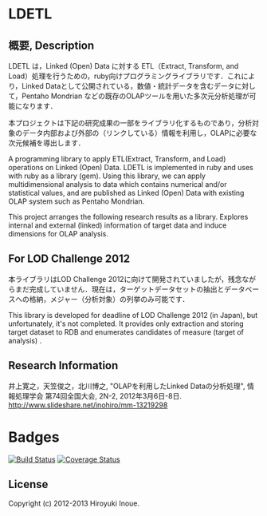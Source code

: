 LDETL
======

概要, Description
----

LDETL は，Linked (Open) Data に対する ETL（Extract, Transform, and Load）処理を行うための，ruby向けプログラミングライブラリです．これにより，Linked Dataとして公開されている，数値・統計データを含むデータに対して，Pentaho Mondrian などの既存のOLAPツールを用いた多次元分析処理が可能になります．

本プロジェクトは下記の研究成果の一部をライブラリ化するものであり，分析対象のデータ内部および外部の（リンクしている）情報を利用し，OLAPに必要な次元候補を導出します．


A programming library to apply ETL(Extract, Transform, and Load) operations on Linked (Open) Data. LDETL is implemented in ruby and uses with ruby as a library (gem). Using this library, we can apply multidimensional analysis to data which contains numerical and/or statistical values, and are published as Linked (Open) Data with existing OLAP system such as Pentaho Mondrian.

This project arranges the following research results as a library. Explores internal and external (linked) information of target data and induce dimensions for OLAP analysis.

For LOD Challenge 2012
----

本ライブラリはLOD Challenge 2012に向けて開発されていましたが，残念ながらまだ完成していません．現在は，ターゲットデータセットの抽出とデータベースへの格納，メジャー（分析対象）の列挙のみ可能です．

This library is developed for deadline of LOD Challenge 2012 (in Japan), but unfortunately,  it's not completed. It provides only extraction and storing target dataset to RDB and enumerates candidates of measure (target of analysis) .

Research Information
----

井上寛之，天笠俊之，北川博之, "OLAPを利用したLinked Dataの分析処理", 情報処理学会 第74回全国大会, 2N-2, 2012年3月6日-8日.
http://www.slideshare.net/inohiro/mm-13219298

Badges
====

[![Build Status](https://travis-ci.org/inohiro/ldetl.png?branch=master)](https://travis-ci.org/inohiro/ldetl) [![Coverage Status](https://coveralls.io/repos/inohiro/ldetl/badge.png?branch=master)](https://coveralls.io/r/inohiro/ldetl)

License
----
Copyright (c) 2012-2013 Hiroyuki Inoue.
